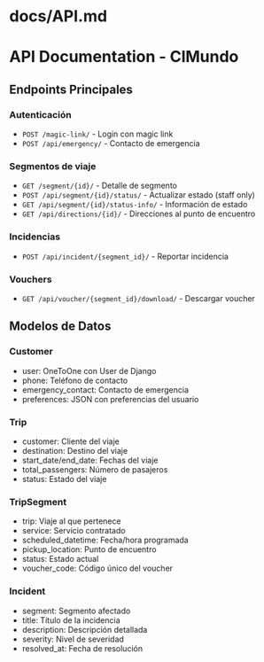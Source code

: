 # docs/API.md
# API Documentation - ClMundo

## Endpoints Principales

### Autenticación
- `POST /magic-link/` - Login con magic link
- `POST /api/emergency/` - Contacto de emergencia

### Segmentos de viaje
- `GET /segment/{id}/` - Detalle de segmento
- `POST /api/segment/{id}/status/` - Actualizar estado (staff only)
- `GET /api/segment/{id}/status-info/` - Información de estado
- `GET /api/directions/{id}/` - Direcciones al punto de encuentro

### Incidencias
- `POST /api/incident/{segment_id}/` - Reportar incidencia

### Vouchers
- `GET /api/voucher/{segment_id}/download/` - Descargar voucher

## Modelos de Datos

### Customer
- user: OneToOne con User de Django
- phone: Teléfono de contacto
- emergency_contact: Contacto de emergencia
- preferences: JSON con preferencias del usuario

### Trip
- customer: Cliente del viaje
- destination: Destino del viaje
- start_date/end_date: Fechas del viaje
- total_passengers: Número de pasajeros
- status: Estado del viaje

### TripSegment
- trip: Viaje al que pertenece
- service: Servicio contratado
- scheduled_datetime: Fecha/hora programada
- pickup_location: Punto de encuentro
- status: Estado actual
- voucher_code: Código único del voucher

### Incident
- segment: Segmento afectado
- title: Título de la incidencia
- description: Descripción detallada
- severity: Nivel de severidad
- resolved_at: Fecha de resolución